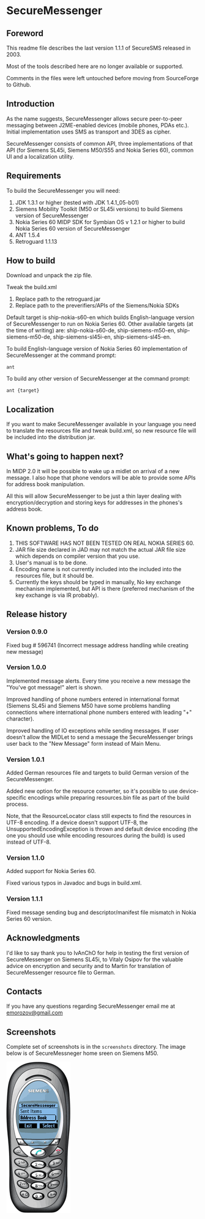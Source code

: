 # SecureMessenger

## Foreword

This readme file describes the last version 1.1.1 of SecureSMS released in 2003. 

Most of the tools described here are no longer available or supported.

Comments in the files were left untouched before moving from SourceForge to Github.

## Introduction

As the name suggests, SecureMessenger allows secure peer-to-peer messaging between J2ME-enabled devices (mobile phones, PDAs etc.). Initial implementation uses SMS as transport and 3DES as cipher.

SecureMessenger consists of common API, three implementations of that API (for Siemens SL45i, Siemens M50/S55 and Nokia Series 60), common UI and a localization utility.

## Requirements

To build the SecureMessenger you will need:

 1. JDK 1.3.1 or higher (tested with JDK 1.4.1_05-b01)
 1. Siemens Mobility Toolkit (M50 or SL45i versions) to build Siemens 
 version of SecureMessenger
 1. Nokia Series 60 MIDP SDK for Symbian OS v 1.2.1 or higher to build Nokia 
 Series 60 version of SecureMessenger
 1. ANT 1.5.4
 1. Retroguard 1.1.13
   
## How to build

Download and unpack the zip file.

Tweak the build.xml
 1. Replace path to the retroguard.jar
 1. Replace path to the preverifiers/APIs of the Siemens/Nokia SDKs

Default target is ship-nokia-s60-en which builds English-language version of 
SecureMessenger to run on Nokia Series 60. Other available targets 
(at the time of writing) are: ship-nokia-s60-de, ship-siemens-m50-en, 
ship-siemens-m50-de, ship-siemens-sl45i-en, ship-siemens-sl45-en.

To build English-language version of Nokia Series 60 implementation of 
SecureMessenger at the command prompt:

```
ant
```

To build any other version of SecureMessenger at the command prompt:
```
ant {target}
```

## Localization

If you want to make SecureMessenger available in your 
language you need to translate the resources file and tweak
build.xml, so new resource file will be included into the
distribution jar.


## What's going to happen next?

In MIDP 2.0 it will be possible to wake up a midlet on arrival of a new 
message. I also hope that phone vendors will be able to provide some APIs 
for address book manipulation.

All this will allow SecureMessenger to be just a thin layer dealing with 
encryption/decryption and storing keys for addresses in the phones's address book.

## Known problems, To do

 1. THIS SOFTWARE HAS NOT BEEN TESTED ON REAL NOKIA SERIES 60.
 1. JAR file size declared in JAD may not match the actual JAR file size which 
 depends on compiler version that you use.
 1. User's manual is to be done.
 1. Encoding name is not currently included into the included into the resources 
 file, but it should be.
 1. Currently the keys should be typed in manually, No key exchange mechanism 
 implemented, but API is there (preferred mechanism of the key exchange is 
 via IR probably).

## Release history

### Version 0.9.0

Fixed bug # 596741 (Incorrect message address handling
while creating new message)

### Version 1.0.0

Implemented message alerts. Every time you receive a 
new message the "You've got message!" alert is shown.

Improved handling of phone numbers entered in international 
format (Siemens SL45i and Siemens M50 have some problems handling 
connections where international phone numbers entered with 
leading "+" character).

Improved handling of IO exceptions while sending messages. 
If user doesn't allow the MIDLet to send a message the 
SecureMessenger brings user back to the "New Message" form instead 
of Main Menu.

### Version 1.0.1

Added German resources file and targets to build German 
version of the SecureMessenger. 

Added new option for the resource converter, so it's possible to use
device-specific encodings while preparing resources.bin file as 
part of the build process. 

Note, that the ResourceLocator class still expects to find the resources 
in UTF-8 encoding. If a device doesn't support UTF-8, the
UnsupportedEncodingException is thrown and default device encoding
(the one you should use while encoding resources during the build)
is used instead of UTF-8.

### Version 1.1.0

Added support for Nokia Series 60. 

Fixed various typos in Javadoc and bugs in build.xml. 

### Version 1.1.1

Fixed message sending bug and descriptor/manifest file mismatch in 
Nokia Series 60 version.

## Acknowledgments

I'd like to say thank you to IvAnChO for help in testing the first version 
of SecureMessenger on Siemens SL45i, to Vitaly Osipov for the valuable 
advice on encryption and security and to Martin for translation of 
SecureMessenger resource file to German.

## Contacts

If you have any questions regarding SecureMessenger email me at emorozov@gmail.com

## Screenshots

Complete set of screenshots is in the `screenshots` directory. The image below is of SecureMessneger home sreen on Siemens M50.

![Main menu: Inbox, Send New, Sent Items, Address Book.](screenshots/2.gif)
